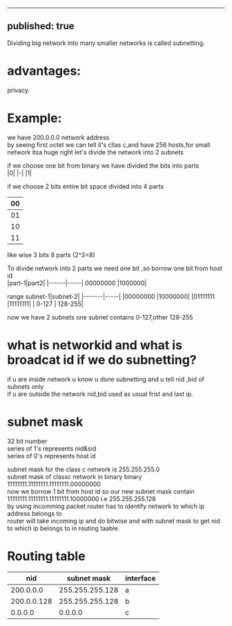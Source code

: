 ----
published: true
----
Dividing big network into many smaller networks is called subnetting.

# advantages:
privacy.

# Example:
we have 200.0.0.0 network address<br>
by seeing first octet we can tell it's cllas c,and have 256 hosts,for small network itsa huge right let's divide the network into 2 subnets

if we choose one bit from binary we have divided the bits into parts<br>
|0|
|-|
|1|<br>

if we choose 2 bits entire bit space divided into 4 parts

|00|
|-|
|01|
|10|
|11|

like wise 3 bits 8 parts (2^3=8)<br>

To divide network into 2 parts we need one bit ,so borrow one bit from host id<br>
|part-1|part2|
|------|-----|
00000000 |1000000|

range
subnet-1|subnet-2|
|-------|-----|
|00000000 |10000000|
|01111111  |11111111|
| 0-127 | 128-255|

now we have 2 subnets one subnet contains 0-127,other 128-255

# what is networkid and what is broadcat id if we do subnetting?
if u are inside network u know u done subnetting and u tell nid ,bid of subnets only<br>
if u are outside the network nid,bid used as usual frist and last ip.

# subnet mask

32 bit number<br>
series of 1's represents nid&sid<br>
series of 0's represents  host id<br>

subnet mask for the class c network is 255.255.255.0<br>
subnet mask of classc network in binary binary 11111111.11111111.11111111.00000000<br>
now we borrow 1 bit from host id so our new subnet mask contain 11111111.11111111.11111111.10000000 i.e 255.255.255.128<br>
by using incomming packet router has to identify  network to which ip address belongs to<br>
router will take incoming ip and do bitwise and with subnet mask to get nid to which ip belongs to in routing taable.

# Routing table
|nid |subnet mask |interface|
|-|-|-|
|200.0.0.0 |255.255.255.128 |a|
|200.0.0.128| 255.255.255.128 |b|
|0.0.0.0 |0.0.0.0 |c|


